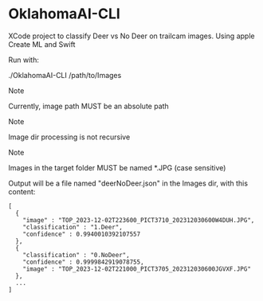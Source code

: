 # OklahomaAI-CLI
XCode project to classify Deer vs No Deer on trailcam images. Using apple Create ML and Swift

Run with:

./OklahomaAI-CLI /path/to/Images

> [!NOTE] 
> Currently, image path MUST be an absolute path

> [!NOTE] 
> Image dir processing is not recursive

> [!NOTE] 
> Images in the target folder MUST be named *.JPG (case sensitive)


Output will be a file named "deerNoDeer.json" in the Images dir, with this content:

```
[
  {
    "image" : "TOP_2023-12-02T223600_PICT3710_202312030600W4DUH.JPG",
    "classification" : "1.Deer",
    "confidence" : 0.9940010392107557
  },
  {
    "classification" : "0.NoDeer",
    "confidence" : 0.9999842919078755,
    "image" : "TOP_2023-12-02T221000_PICT3705_202312030600JGVXF.JPG"
  },
  ...
]
```
